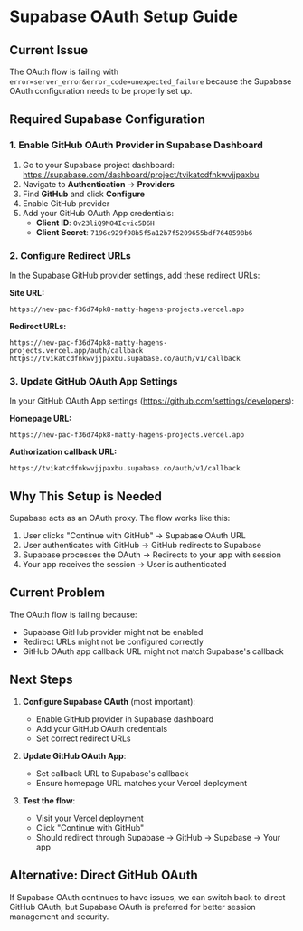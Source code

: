 # Supabase OAuth Setup Guide

## Current Issue
The OAuth flow is failing with `error=server_error&error_code=unexpected_failure` because the Supabase OAuth configuration needs to be properly set up.

## Required Supabase Configuration

### 1. Enable GitHub OAuth Provider in Supabase Dashboard

1. Go to your Supabase project dashboard: https://supabase.com/dashboard/project/tvikatcdfnkwvjjpaxbu
2. Navigate to **Authentication** → **Providers**
3. Find **GitHub** and click **Configure**
4. Enable GitHub provider
5. Add your GitHub OAuth App credentials:
   - **Client ID**: `Ov23liQ9MO4Icvic5D6H`
   - **Client Secret**: `7196c929f98b5f5a12b7f5209655bdf7648598b6`

### 2. Configure Redirect URLs

In the Supabase GitHub provider settings, add these redirect URLs:

**Site URL:**
```
https://new-pac-f36d74pk8-matty-hagens-projects.vercel.app
```

**Redirect URLs:**
```
https://new-pac-f36d74pk8-matty-hagens-projects.vercel.app/auth/callback
https://tvikatcdfnkwvjjpaxbu.supabase.co/auth/v1/callback
```

### 3. Update GitHub OAuth App Settings

In your GitHub OAuth App settings (https://github.com/settings/developers):

**Homepage URL:**
```
https://new-pac-f36d74pk8-matty-hagens-projects.vercel.app
```

**Authorization callback URL:**
```
https://tvikatcdfnkwvjjpaxbu.supabase.co/auth/v1/callback
```

## Why This Setup is Needed

Supabase acts as an OAuth proxy. The flow works like this:

1. User clicks "Continue with GitHub" → Supabase OAuth URL
2. User authenticates with GitHub → GitHub redirects to Supabase
3. Supabase processes the OAuth → Redirects to your app with session
4. Your app receives the session → User is authenticated

## Current Problem

The OAuth flow is failing because:
- Supabase GitHub provider might not be enabled
- Redirect URLs might not be configured correctly
- GitHub OAuth app callback URL might not match Supabase's callback

## Next Steps

1. **Configure Supabase OAuth** (most important):
   - Enable GitHub provider in Supabase dashboard
   - Add your GitHub OAuth credentials
   - Set correct redirect URLs

2. **Update GitHub OAuth App**:
   - Set callback URL to Supabase's callback
   - Ensure homepage URL matches your Vercel deployment

3. **Test the flow**:
   - Visit your Vercel deployment
   - Click "Continue with GitHub"
   - Should redirect through Supabase → GitHub → Supabase → Your app

## Alternative: Direct GitHub OAuth

If Supabase OAuth continues to have issues, we can switch back to direct GitHub OAuth, but Supabase OAuth is preferred for better session management and security.
